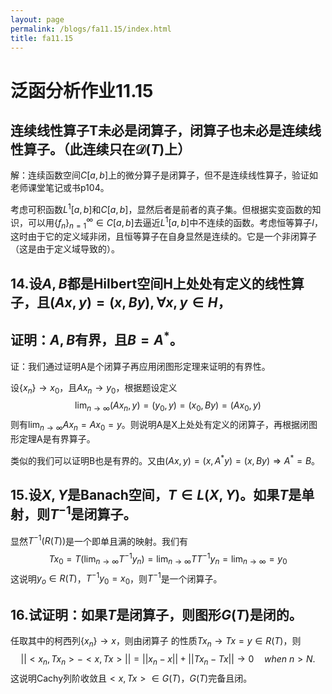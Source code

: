 ```yaml
---
layout: page
permalink: /blogs/fa11.15/index.html
title: fa11.15
---
```


# 泛函分析作业11.15

## 连续线性算子T未必是闭算子，闭算子也未必是连续线性算子。（此连续只在$\mathcal D (T)$上）

解：连续函数空间$C[a,b]$上的微分算子是闭算子，但不是连续线性算子，验证如老师课堂笔记或书p104。

考虑可积函数$L^1[a,b]$和$C[a,b]$，显然后者是前者的真子集。但根据实变函数的知识，可以用$\{f_n\}_{n=1}^\infty\in C[a,b]$去逼近$L^1[a,b]$中不连续的函数。考虑恒等算子$I$，这时由于它的定义域非闭，且恒等算子在自身显然是连续的。它是一个非闭算子（这是由于定义域导致的）。

## 14.设$A,B$都是Hilbert空间H上处处有定义的线性算子，且$(Ax,y)=(x,By),\forall x,y\in H，$

## 证明：$A,B$有界，且$B=A^*$。

证：我们通过证明A是个闭算子再应用闭图形定理来证明的有界性。

设$\{x_n\}\to x_0$，且$Ax_n\to y_0$，根据题设定义
$$
\lim_{n\to\infty}(Ax_n,y)=(y_0,y)=(x_0,By)=(Ax_0,y)
$$
则有$\lim_{n\to\infty}Ax_n=Ax_0=y$。则说明A是X上处处有定义的闭算子，再根据闭图形定理A是有界算子。

类似的我们可以证明B也是有界的。又由$(Ax,y)=(x,A^*y)=(x,By)\Rightarrow A^*=B$。

## 15.设$X,Y$是Banach空间，$T\in L(X,Y)$。如果$T$是单射，则$T^{-1}$是闭算子。

显然$T^{-1}(R(T))$是一个即单且满的映射。我们有
$$
Tx_0=T\left(\lim_{n\to\infty}T^{-1}y_n\right)=\lim_{n\to\infty}TT^{-1}y_n=\lim_{n\to\infty}=y_0
$$
这说明$y_o\in R(T)$，$T^{-1}y_0=x_0$，则$T^{-1}$是一个闭算子。

## 16.试证明：如果$T$是闭算子，则图形$G(T)$是闭的。

任取其中的柯西列$\{x_n\}\to x$，则由闭算子 的性质$Tx_n\to Tx=y\in R(T)$，则
$$
||<x_n,Tx_n>-<x,Tx>||=||x_n-x||+||Tx_n-Tx||\to 0\quad when\ n>N.
$$
这说明Cachy列阶收敛且$<x,Tx>\in G(T)$，$G(T)$完备且闭。

